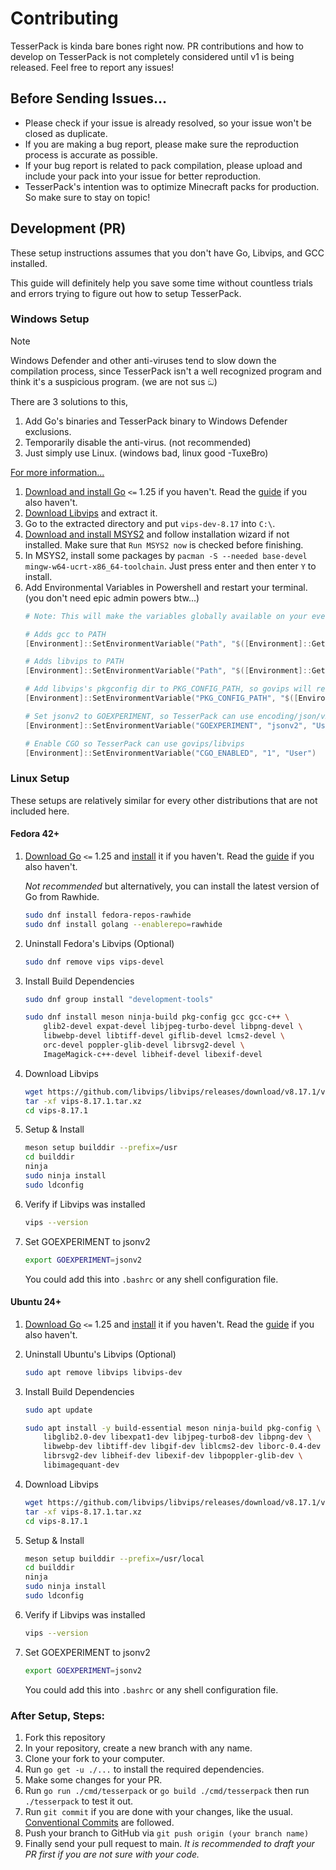 # Contributing

TesserPack is kinda bare bones right now. PR contributions and how to develop on TesserPack is not completely considered until v1 is being released. Feel free to report any issues!

## Before Sending Issues...

- Please check if your issue is already resolved, so your issue won't be closed as duplicate.
- If you are making a bug report, please make sure the reproduction process is accurate as possible.
- If your bug report is related to pack compilation, please upload and include your pack into your issue for better reproduction.
- TesserPack's intention was to optimize Minecraft packs for production. So make sure to stay on topic!

## Development (PR)

These setup instructions assumes that you don't have Go, Libvips, and GCC installed. 

This guide will definitely help you save some time without countless trials and errors trying to figure out how to setup TesserPack.

### Windows Setup

> [!NOTE]
> Windows Defender and other anti-viruses tend to slow down the compilation process,
> since TesserPack isn't a well recognized program and think it's a suspicious program. (we are not sus ඞ)
>
> There are 3 solutions to this, 
> 1. Add Go's binaries and TesserPack binary to Windows Defender exclusions.
> 2. Temporarily disable the anti-virus. (not recommended)
> 3. Just simply use Linux. (windows bad, linux good -TuxeBro)
>
> [For more information...](https://go.dev/doc/faq#virus)

1. [Download and install Go](https://go.dev/dl/) `<=` 1.25 if you haven't. Read the [guide](https://go.dev/doc/tutorial/getting-started#prerequisites) if you also haven't.
2. [Download Libvips](https://github.com/libvips/build-win64-mxe/releases/download/v8.17.1/vips-dev-w64-web-8.17.1.zip) and extract it.
3. Go to the extracted directory and put `vips-dev-8.17` into `C:\`.
4. [Download and install MSYS2](https://github.com/msys2/msys2-installer/releases/download/2024-12-08/msys2-x86_64-20241208.exe) and follow installation wizard if not installed. Make sure that `Run MSYS2 now` is checked before finishing.
5. In MSYS2, install some packages by `pacman -S --needed base-devel mingw-w64-ucrt-x86_64-toolchain`. Just press enter and then enter `Y` to install.
6. Add Environmental Variables in Powershell and restart your terminal. (you don't need epic admin powers btw...)
    ```powershell
    # Note: This will make the variables globally available on your every terminal.

    # Adds gcc to PATH
    [Environment]::SetEnvironmentVariable("Path", "$([Environment]::GetEnvironmentVariable("Path", "User"));C:\msys64\ucrt64\bin", "User")

    # Adds libvips to PATH
    [Environment]::SetEnvironmentVariable("Path", "$([Environment]::GetEnvironmentVariable("Path", "User"));C:\vips-dev-8.17\bin", "User")

    # Add libvips's pkgconfig dir to PKG_CONFIG_PATH, so govips will recognize it.
    [Environment]::SetEnvironmentVariable("PKG_CONFIG_PATH", "$([Environment]::GetEnvironmentVariable("PKG_CONFIG_PATH", "User"));C:\vips-dev-8.17\lib\pkgconfig", "User")
    
    # Set jsonv2 to GOEXPERIMENT, so TesserPack can use encoding/json/v2
    [Environment]::SetEnvironmentVariable("GOEXPERIMENT", "jsonv2", "User")

    # Enable CGO so TesserPack can use govips/libvips
    [Environment]::SetEnvironmentVariable("CGO_ENABLED", "1", "User")
    ```

### Linux Setup

These setups are relatively similar for every other distributions that are not included here.

#### Fedora 42+

1. [Download Go](https://go.dev/dl/) `<=` 1.25 and [install](https://go.dev/doc/install#install) it if you haven't. Read the [guide](https://go.dev/doc/tutorial/getting-started#prerequisites) if you also haven't.

    *Not recommended* but alternatively, you can install the latest version of Go from Rawhide.
    ```bash
    sudo dnf install fedora-repos-rawhide
    sudo dnf install golang --enablerepo=rawhide
    ```

2. Uninstall Fedora's Libvips (Optional)
    ```bash
    sudo dnf remove vips vips-devel
    ```

3. Install Build Dependencies
    ```bash
    sudo dnf group install "development-tools"

    sudo dnf install meson ninja-build pkg-config gcc gcc-c++ \
        glib2-devel expat-devel libjpeg-turbo-devel libpng-devel \
        libwebp-devel libtiff-devel giflib-devel lcms2-devel \
        orc-devel poppler-glib-devel librsvg2-devel \
        ImageMagick-c++-devel libheif-devel libexif-devel
    ```

4. Download Libvips
    ```bash
    wget https://github.com/libvips/libvips/releases/download/v8.17.1/vips-8.17.1.tar.xz
    tar -xf vips-8.17.1.tar.xz
    cd vips-8.17.1
    ```

5. Setup & Install
    ```bash
    meson setup builddir --prefix=/usr
    cd builddir
    ninja
    sudo ninja install
    sudo ldconfig
    ```

6. Verify if Libvips was installed
    ```bash
    vips --version
    ```

7. Set GOEXPERIMENT to jsonv2
    ```bash
    export GOEXPERIMENT=jsonv2
    ```
    You could add this into `.bashrc` or any shell configuration file.

#### Ubuntu 24+

1. [Download Go](https://go.dev/dl/) `<=` 1.25 and [install](https://go.dev/doc/install#install) it if you haven't. Read the [guide](https://go.dev/doc/tutorial/getting-started#prerequisites) if you also haven't.

2. Uninstall Ubuntu's Libvips (Optional)
    ```bash
    sudo apt remove libvips libvips-dev
    ```

3. Install Build Dependencies
    ```bash
    sudo apt update
    
    sudo apt install -y build-essential meson ninja-build pkg-config \
        libglib2.0-dev libexpat1-dev libjpeg-turbo8-dev libpng-dev \
        libwebp-dev libtiff-dev libgif-dev liblcms2-dev liborc-0.4-dev \
        librsvg2-dev libheif-dev libexif-dev libpoppler-glib-dev \
        libimagequant-dev
    ```

4. Download Libvips
    ```bash
    wget https://github.com/libvips/libvips/releases/download/v8.17.1/vips-8.17.1.tar.xz
    tar -xf vips-8.17.1.tar.xz
    cd vips-8.17.1
    ```

5. Setup & Install
    ```bash
    meson setup builddir --prefix=/usr/local
    cd builddir
    ninja
    sudo ninja install
    sudo ldconfig
    ```

6. Verify if Libvips was installed
    ```bash
    vips --version
    ```

7. Set GOEXPERIMENT to jsonv2
    ```bash
    export GOEXPERIMENT=jsonv2
    ```
    You could add this into `.bashrc` or any shell configuration file.

### After Setup, Steps:

1. Fork this repository
2. In your repository, create a new branch with any name.
3. Clone your fork to your computer.
4. Run `go get -u ./...` to install the required dependencies.
5. Make some changes for your PR.
6. Run `go run ./cmd/tesserpack` or `go build ./cmd/tesserpack` then run `./tesserpack` to test it out.
7. Run `git commit` if you are done with your changes, like the usual. [Conventional Commits](https://www.conventionalcommits.org/en/v1.0.0/#summary) are followed.
8. Push your branch to GitHub via `git push origin (your branch name)`
9. Finally send your pull request to main. _It is recommended to draft your PR first if you are not sure with your code._